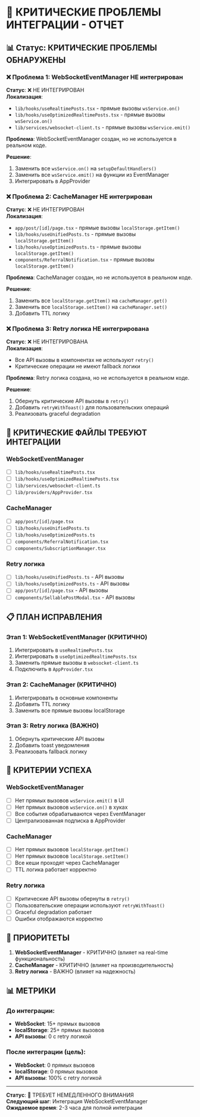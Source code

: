 # 🚨 КРИТИЧЕСКИЕ ПРОБЛЕМЫ ИНТЕГРАЦИИ - ОТЧЕТ

## 📊 Статус: КРИТИЧЕСКИЕ ПРОБЛЕМЫ ОБНАРУЖЕНЫ

### ❌ Проблема 1: WebSocketEventManager НЕ интегрирован

**Статус**: ❌ НЕ ИНТЕГРИРОВАН  
**Локализация**: 
- `lib/hooks/useRealtimePosts.tsx` - прямые вызовы `wsService.on()`
- `lib/hooks/useOptimizedRealtimePosts.tsx` - прямые вызовы `wsService.on()`
- `lib/services/websocket-client.ts` - прямые вызовы `wsService.emit()`

**Проблема**: WebSocketEventManager создан, но не используется в реальном коде.

**Решение**: 
1. Заменить все `wsService.on()` на `setupDefaultHandlers()`
2. Заменить все `wsService.emit()` на функции из EventManager
3. Интегрировать в AppProvider

### ❌ Проблема 2: CacheManager НЕ интегрирован

**Статус**: ❌ НЕ ИНТЕГРИРОВАН  
**Локализация**:
- `app/post/[id]/page.tsx` - прямые вызовы `localStorage.getItem()`
- `lib/hooks/useUnifiedPosts.ts` - прямые вызовы `localStorage.getItem()`
- `lib/hooks/useOptimizedPosts.ts` - прямые вызовы `localStorage.getItem()`
- `components/ReferralNotification.tsx` - прямые вызовы `localStorage.getItem()`

**Проблема**: CacheManager создан, но не используется в реальном коде.

**Решение**:
1. Заменить все `localStorage.getItem()` на `cacheManager.get()`
2. Заменить все `localStorage.setItem()` на `cacheManager.set()`
3. Добавить TTL логику

### ❌ Проблема 3: Retry логика НЕ интегрирована

**Статус**: ❌ НЕ ИНТЕГРИРОВАНА  
**Локализация**:
- Все API вызовы в компонентах не используют `retry()`
- Критические операции не имеют fallback логики

**Проблема**: Retry логика создана, но не используется в реальном коде.

**Решение**:
1. Обернуть критические API вызовы в `retry()`
2. Добавить `retryWithToast()` для пользовательских операций
3. Реализовать graceful degradation

## 🚨 КРИТИЧЕСКИЕ ФАЙЛЫ ТРЕБУЮТ ИНТЕГРАЦИИ

### WebSocketEventManager
- [ ] `lib/hooks/useRealtimePosts.tsx`
- [ ] `lib/hooks/useOptimizedRealtimePosts.tsx`
- [ ] `lib/services/websocket-client.ts`
- [ ] `lib/providers/AppProvider.tsx`

### CacheManager
- [ ] `app/post/[id]/page.tsx`
- [ ] `lib/hooks/useUnifiedPosts.ts`
- [ ] `lib/hooks/useOptimizedPosts.ts`
- [ ] `components/ReferralNotification.tsx`
- [ ] `components/SubscriptionManager.tsx`

### Retry логика
- [ ] `lib/hooks/useUnifiedPosts.ts` - API вызовы
- [ ] `lib/hooks/useOptimizedPosts.ts` - API вызовы
- [ ] `app/post/[id]/page.tsx` - API вызовы
- [ ] `components/SellablePostModal.tsx` - API вызовы

## 📋 ПЛАН ИСПРАВЛЕНИЯ

### Этап 1: WebSocketEventManager (КРИТИЧНО)
1. Интегрировать в `useRealtimePosts.tsx`
2. Интегрировать в `useOptimizedRealtimePosts.tsx`
3. Заменить прямые вызовы в `websocket-client.ts`
4. Подключить в `AppProvider.tsx`

### Этап 2: CacheManager (КРИТИЧНО)
1. Интегрировать в основные компоненты
2. Добавить TTL логику
3. Заменить все прямые вызовы localStorage

### Этап 3: Retry логика (ВАЖНО)
1. Обернуть критические API вызовы
2. Добавить toast уведомления
3. Реализовать fallback логику

## 🎯 КРИТЕРИИ УСПЕХА

### WebSocketEventManager
- [ ] Нет прямых вызовов `wsService.emit()` в UI
- [ ] Нет прямых вызовов `wsService.on()` в хуках
- [ ] Все события обрабатываются через EventManager
- [ ] Централизованная подписка в AppProvider

### CacheManager
- [ ] Нет прямых вызовов `localStorage.getItem()`
- [ ] Нет прямых вызовов `localStorage.setItem()`
- [ ] Все кеши проходят через CacheManager
- [ ] TTL логика работает корректно

### Retry логика
- [ ] Критические API вызовы обернуты в `retry()`
- [ ] Пользовательские операции используют `retryWithToast()`
- [ ] Graceful degradation работает
- [ ] Ошибки отображаются корректно

## 🚨 ПРИОРИТЕТЫ

1. **WebSocketEventManager** - КРИТИЧНО (влияет на real-time функциональность)
2. **CacheManager** - КРИТИЧНО (влияет на производительность)
3. **Retry логика** - ВАЖНО (влияет на надежность)

## 📊 МЕТРИКИ

### До интеграции:
- **WebSocket**: 15+ прямых вызовов
- **localStorage**: 25+ прямых вызовов
- **API вызовы**: 0 с retry логикой

### После интеграции (цель):
- **WebSocket**: 0 прямых вызовов
- **localStorage**: 0 прямых вызовов
- **API вызовы**: 100% с retry логикой

---

**Статус**: 🚨 ТРЕБУЕТ НЕМЕДЛЕННОГО ВНИМАНИЯ  
**Следующий шаг**: Интеграция WebSocketEventManager  
**Ожидаемое время**: 2-3 часа для полной интеграции 